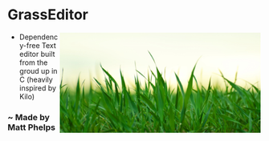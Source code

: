 # GrassEditor
<img align="right" width="400" height="200" src="grass.png">

* Dependency-free Text editor built from the groud up in C (heavily inspired by Kilo)

 ### ~ Made by Matt Phelps
